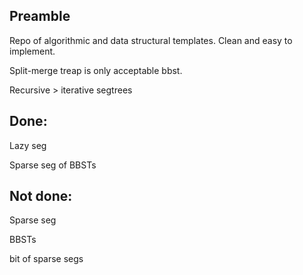 ## Preamble

Repo of algorithmic and data structural templates. Clean and easy to implement.

Split-merge treap is only acceptable bbst.

Recursive > iterative segtrees


## Done:

Lazy seg

Sparse seg of BBSTs


## Not done:

Sparse seg

BBSTs

bit of sparse segs